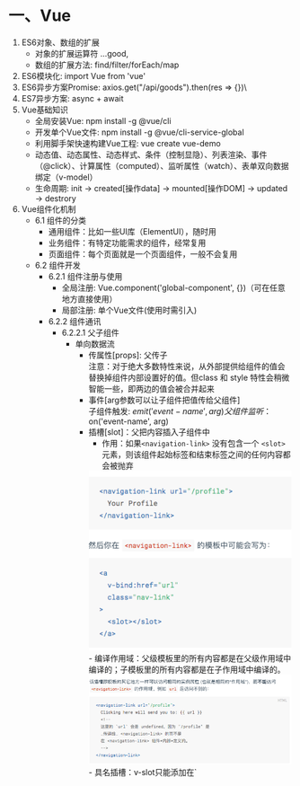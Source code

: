 # 一、Vue
1. ES6对象、数组的扩展
    - 对象的扩展运算符 ...good,
    - 数组的扩展方法: find/filter/forEach/map
2. ES6模块化: import Vue from 'vue'
3. ES6异步方案Promise: axios.get("/api/goods").then(res => {})\
4. ES7异步方案: async + await
5. Vue基础知识
    - 全局安装Vue: npm install -g @vue/cli
    - 开发单个Vue文件: npm install -g @vue/cli-service-global
    - 利用脚手架快速构建Vue工程: vue create vue-demo
    - 动态值、动态属性、动态样式、条件（控制显隐）、列表渲染、事件（@click）、计算属性（computed）、监听属性（watch）、表单双向数据绑定（v-model）
    - 生命周期: init -> created[操作data] -> mounted[操作DOM] -> updated -> destrory
6. Vue组件化机制
    - 6.1 组件的分类
        - 通用组件：比如一些UI库（ElementUI），随时用
        - 业务组件：有特定功能需求的组件，经常复用
        - 页面组件：每个页面就是一个页面组件，一般不会复用
    - 6.2 组件开发
        - 6.2.1 组件注册与使用
            - 全局注册: Vue.component('global-component', {})（可在任意地方直接使用）  
            - 局部注册: 单个Vue文件(使用时需引入)
        - 6.2.2 组件通讯
            - 6.2.2.1 父子组件
                - 单向数据流
                    - 传属性[props]: 父传子  
                    注意：对于绝大多数特性来说，从外部提供给组件的值会替换掉组件内部设置好的值。但class 和 style 特性会稍微智能一些，即两边的值会被合并起来
                    - 事件[arg参数可以让子组件把值传给父组件]  
                    子组件触发: $emit('event-name', arg)  
                    父组件监听：$on('event-name', arg)  
                    - 插槽[slot]：父把内容插入子组件中  
                        - 作用：如果`<navigation-link>` 没有包含一个 `<slot> `元素，则该组件起始标签和结束标签之间的任何内容都会被抛弃  
                        <img src="knowledgePic/8.png"/>  
                        - 编译作用域：父级模板里的所有内容都是在父级作用域中编译的；子模板里的所有内容都是在子作用域中编译的。  
                        <img src="knowledgePic/5.png"/>  
                        - 具名插槽：v-slot只能添加在`<template v-slot:header>`上[独占默认插槽这种情况除外],这一点和已经废弃的slot特性不同。
                        - 作用域插槽: 插槽内容访问子组件中才有的数据  
                        <img src="knowledgePic/6.png"/>  
                - 双向数据流
                    - 父子组件双向数据绑定的实现: 自定义组件的v-model
                        - 子组件：```<custom-input :value="searchText" @input="searchText = $event"></custom-input>```
                            - 将其value特性绑定到一个名叫value的prop上
                            - 在其input事件被触发时，将新的值通过自定义的input事件抛出
                        - 父组件：```<custom-input model="searchText"></custom-input>```  
                        <img src="knowledgePic/4.png"/>
                    - props + 事件
                    - .sync 修饰符  
                    <img src="knowledgePic/7.png"/>
            - 6.2.2.2 任意组件通讯:
                - 总线模式
                    - Vue.prototype.$bus = new Vue(); 
                    - this.$bus.$emit("eventName", arg);
                    - this.$bus.$on("eventName", arg);
                - 依赖注入: provide && inject
                - Vuex
        - 6.2.3 动态组件    
        <img src="knowledgePic/9.png"/>  
        - 6.2.4 异步组件: 在大型应用中，我们可能需要将应用分割成小一些的代码块，并且只在需要的时候才从服务器加载一个模块。
    - 6.3 处理边界情况
        - 6.3.1 访问元素 & 组件
            - 访问根实例：this.$root  
            - 访问父级实例：this.$parent
            - 访问子组件实例或子元素: this.$ref
            - 依赖注入: provide && inject  
            <img src="knowledgePic/10.png"/>
        - 6.3.2 程序化的事件侦听器
            - $on(eventName, eventHandler) 侦听一个事件
            - $once(eventName, eventHandler) 一次性侦听一个事件
            - $off(eventName, eventHandler) 停止侦听一个事件
        - 6.3.3 控制更新
            - 强制更新：$forceUpdate
            - 静态组件：v-once
7. 使用axios请求数据: npm install axios
8. mock数据
9. ElementUI的使用
    - 安装
        - npm方式安装：npm i element-ui -S
        - 通过vue-cli安装：vue add element
    - 注意
        - 在安装时如果选择了按需加载，那么在引用ui组件时，需要在plugins/elements.js中手动引入对应组件

# 二、vue-router
1. vue-router基础语法
    - 1.1  router vs route vs routes
        - router: 路由器。this.$router访问路由器 
        - route: 路由。this.$route访问当前路由
        - routes: 指router路由实例的routes API.用来配置多个route路由对象
    - 1.2 动态路由匹配
        - 路径参数：/user/:username/post/:post_id + /user/evan/post/123 => $route.params {username: 'evan', post_id: 123}     
        - 查询参数：/foo?id=1 => $route.query {id: 1}
        - 路径参数 vs 查询参数
            - 路径参数：语义化的路径组成部分，必传参
            - 查询参数：和业务逻辑无关的路径组成部分，可传参
    - 1.3 路由组件传参[props]
        - 布尔模式：{props: true},传route.params的值
        - 对象模式：props: {staticProp: 'staticVal'},传静态值
        - 函数模式: props: route => ({...}),传路由参数和静态值
    - 1.4 路由跳转的方式
        - 声明式: `<router-link :to=''>`,`<router-link :to="..." replace>`
        - 编程式: `this.$router.push({})`,`this.$router.replace({})`,`this.$router.go(n)`
    - 1.4 嵌套路由：children
        - children 配置就是像 routes 配置一样的路由配置数组
    - 1.5 重定向和别名
        - 重定向：redirect
            - {path: '/', redirect: '/home'}
            - 访问'/',跳转到'/home',展示Home视图的内容
        - 别名：alias
            - {path: '/home', component: Home, alias: '/index'}
            - 访问'/index',跳转到'/index'，展示Home视图的内容
2. vue-router进阶语法
    - 2.1、导航守卫
        - 全局导航守卫
            - 全局前置守卫: beforeEach((to, from, next) => {})
            - 全局后置钩子: afterEach((to, from) => {})
        - 单个路由独享的守卫: beforeEnter((to, from, next) => {})
        - 组件级守卫
        ```javascript
            beforeRouteEnter (to, from, next) {
                // 在渲染该组件的对应路由被 confirm 前调用
                // 不！能！获取组件实例 `this`
                // 因为当守卫执行前，组件实例还没被创建
            },
            // 不过，你可以通过传一个回调给 next来访问组件实例。在导航被确认的时候执行回调，并且把组件实例作为回调方法的参数
            // 注意 beforeRouteEnter 是支持给 next 传递回调的唯一守卫。对于 beforeRouteUpdate 和 beforeRouteLeave 来说，this 已经可用了，所以不支持传递回调，因为没有必要了。
            beforeRouteEnter (to, from, next) {
                next(vm => {
                // 通过 `vm` 访问组件实例
                })
            }
            beforeRouteUpdate (to, from, next) {
                // 在当前路由改变，但是该组件被复用时调用
                // 举例来说，对于一个带有动态参数的路径 /foo/:id，在 /foo/1 和 /foo/2 之间跳转的时候，
                // 由于会渲染同样的 Foo 组件，因此组件实例会被复用。而这个钩子就会在这个情况下被调用。
                // 可以访问组件实例 `this`
            },
            // 这个离开守卫通常用来禁止用户在还未保存修改前突然离开
            beforeRouteLeave (to, from, next) {
                // 导航离开该组件的对应路由时调用
                // 可以访问组件实例 `this`
            }
        ```
    - 2.2 完整的导航解析流程
        - 导航被触发。
        - 在失活的组件里调用离开守卫。
        - 调用全局的 beforeEach 守卫。
        - 在重用的组件里调用 beforeRouteUpdate 守卫 (2.2+)。
        - 在路由配置里调用 beforeEnter。
        - 解析异步路由组件。
        - 在被激活的组件里调用 beforeRouteEnter。
        - 调用全局的 beforeResolve 守卫 (2.5+)。
        - 导航被确认。
        - 调用全局的 afterEach 钩子。
        - 触发 DOM 更新。
        - 用创建好的实例调用 beforeRouteEnter 守卫中传给 next 的回调函数。
    - 2.3 路由元信息：meta: {requiresAuth: true}
        - 用户：在路由导航时，有配置meta字段的，表示需要认证，即需要先登录才能跳到该页面
    - 2.4 过渡动效：`<transition><router-view></router-view></transition>`
    - 2.5 数据获取  
    进入某个路由后，需要从服务器获取数据。可以通过两种方式来实现：
        - 导航完成后获取数据：在组件的 created 钩子中获取数据
        - 在导航完成前获取数据: 在导航转入新的路由前获取数据。我们可以在接下来的组件的 beforeRouteEnter 守卫中获取数据，当数据获取成功后只调用 next 方法。
        ```javascript
        beforeRouteEnter (to, from, next) {
            getPost(to.params.id, (err, post) => {
                next(vm => vm.setData(err, post))
            })
        }
        ```
    - 2.6 滚动行为：自定义路由切换时页面如何滚动
    ```javascript
    const router = new VueRouter({
        routes: [...],
        scrollBehavior (to, from, savedPosition) {
        // return 期望滚动到哪个的位置
        }
    })
    ```
    - 2.7 路由懒加载：当路由被访问的时候才加载对应组件
        原理：结合 Vue 的异步组件和 Webpack 的代码分割功能
        使用方法：const Foo = () => import('./Foo.vue')

# 三、vuex
- 安装：vue add vuex
- 核心概念
    - 仓库[store]：一个容器，包含着应用中大部分的状态 (state)
    - 状态[state]
        - 单一状态树，一个对象就包含了全部的应用层级状态，即它作为一个“唯一数据源”而存在，这意味着，每个应用将仅仅包含一个 store 实例。单状态树和模块化并不冲突。
        - 使用 Vuex 并不意味着所有的状态放入 Vuex，如果有些状态严格属于单个组件，最好还是作为组件的局部状态。
    - 计算属性[getter]
    - 更改store中的状态[mutations]&&[actions]
        - mutations:（1）直接变更状态（2）必须是同步事务
        ```javascript
        // store.js
        mutations() {
            addCount(state, n) {
                state.count += n;
            },
        },
        // views
        this.$store.commit('addCount', 1)
        ```
        - actions:（1）提交的是 mutation，而不是直接变更状态（2）可以包含任意异步操作
        ```javascript
        // store.js
        actions () {
            addNumAsync({commit},n) {
                setTimeout(()=>{
                    commit('addNum',n);
                },1000)
            }
        }
        // views
        this.$store.dispatch('addNumAsync',1);
        ```
    - 模块[modules]
        - 基本用法
        ```javascript
            const moduleA = {stete: {}, getters: {}, mutations: {}, actions: {}}
            const moduleB = {stete: {}, getters: {}, mutations: {}, actions: {}}
            const store = new Vuex.store({
                modules: {a: moduleA, b: modouleB}
            })
        ```
        - 模块的局部状态
            - 模块的局部状态对象:
                - mutations && getters[第一个参数]: state
                - actions: context.state
            - 根节点状态
                - getters[第三个参数]: rootState
                - actions: context.rootState
               
                 
                                                  
                   
                 
                                         